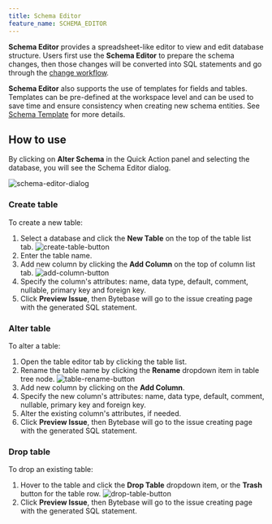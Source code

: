 ```yaml
---
title: Schema Editor
feature_name: SCHEMA_EDITOR
---
```


**Schema Editor** provides a spreadsheet-like editor to view and edit database structure. Users first use the **Schema Editor** to prepare the schema changes, then those changes will be converted into SQL statements and go through the [change workflow](/docs/change-database/change-workflow).

**Schema Editor** also supports the use of templates for fields and tables. Templates can be pre-defined at the workspace level and can be used to save time and ensure consistency when creating new schema entities. See [Schema Template](/docs/administration/schema-template) for more details.

## How to use

By clicking on **Alter Schema** in the Quick Action panel and selecting the database, you will see the Schema Editor dialog.

![schema-editor-dialog](/content/docs/change-database/schema-editor/schema-editor-dialog.webp)

### Create table

To create a new table:

1. Select a database and click the **New Table** on the top of the table list tab.
   ![create-table-button](/content/docs/change-database/schema-editor/create-table-button.webp)
1. Enter the table name.
1. Add new column by clicking the **Add Column** on the top of column list tab.
   ![add-column-button](/content/docs/change-database/schema-editor/add-column-button.webp)
1. Specify the column's attributes: name, data type, default, comment, nullable, primary key and foreign key.
1. Click **Preview Issue**, then Bytebase will go to the issue creating page with the generated SQL statement.

### Alter table

To alter a table:

1. Open the table editor tab by clicking the table list.
1. Rename the table name by clicking the **Rename** dropdown item in table tree node.
   ![table-rename-button](/content/docs/change-database/schema-editor/table-rename-button.webp)
1. Add new column by clicking on the **Add Column**.
1. Specify the new column's attributes: name, data type, default, comment, nullable, primary key and foreign key.
1. Alter the existing column's attributes, if needed.
1. Click **Preview Issue**, then Bytebase will go to the issue creating page with the generated SQL statement.

### Drop table

To drop an existing table:

1. Hover to the table and click the **Drop Table** dropdown item, or the **Trash** button for the table row.
   ![drop-table-button](/content/docs/change-database/schema-editor/drop-table-button.webp)
1. Click **Preview Issue**, then Bytebase will go to the issue creating page with the generated SQL statement.
